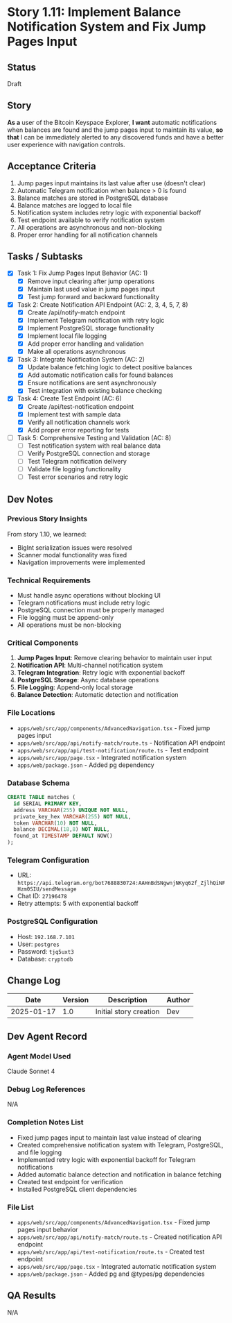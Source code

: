 # Story 1.11: Implement Balance Notification System and Fix Jump Pages Input

## Status
Draft

## Story
**As a** user of the Bitcoin Keyspace Explorer,
**I want** automatic notifications when balances are found and the jump pages input to maintain its value,
**so that** I can be immediately alerted to any discovered funds and have a better user experience with navigation controls.

## Acceptance Criteria
1. Jump pages input maintains its last value after use (doesn't clear)
2. Automatic Telegram notification when balance > 0 is found
3. Balance matches are stored in PostgreSQL database
4. Balance matches are logged to local file
5. Notification system includes retry logic with exponential backoff
6. Test endpoint available to verify notification system
7. All operations are asynchronous and non-blocking
8. Proper error handling for all notification channels

## Tasks / Subtasks
- [x] Task 1: Fix Jump Pages Input Behavior (AC: 1)
  - [x] Remove input clearing after jump operations
  - [x] Maintain last used value in jump pages input
  - [x] Test jump forward and backward functionality
- [x] Task 2: Create Notification API Endpoint (AC: 2, 3, 4, 5, 7, 8)
  - [x] Create /api/notify-match endpoint
  - [x] Implement Telegram notification with retry logic
  - [x] Implement PostgreSQL storage functionality
  - [x] Implement local file logging
  - [x] Add proper error handling and validation
  - [x] Make all operations asynchronous
- [x] Task 3: Integrate Notification System (AC: 2)
  - [x] Update balance fetching logic to detect positive balances
  - [x] Add automatic notification calls for found balances
  - [x] Ensure notifications are sent asynchronously
  - [x] Test integration with existing balance checking
- [x] Task 4: Create Test Endpoint (AC: 6)
  - [x] Create /api/test-notification endpoint
  - [x] Implement test with sample data
  - [x] Verify all notification channels work
  - [x] Add proper error reporting for tests
- [ ] Task 5: Comprehensive Testing and Validation (AC: 8)
  - [ ] Test notification system with real balance data
  - [ ] Verify PostgreSQL connection and storage
  - [ ] Test Telegram notification delivery
  - [ ] Validate file logging functionality
  - [ ] Test error scenarios and retry logic

## Dev Notes

### Previous Story Insights
From story 1.10, we learned:
- BigInt serialization issues were resolved
- Scanner modal functionality was fixed
- Navigation improvements were implemented

### Technical Requirements
- Must handle async operations without blocking UI
- Telegram notifications must include retry logic
- PostgreSQL connection must be properly managed
- File logging must be append-only
- All operations must be non-blocking

### Critical Components
1. **Jump Pages Input**: Remove clearing behavior to maintain user input
2. **Notification API**: Multi-channel notification system
3. **Telegram Integration**: Retry logic with exponential backoff
4. **PostgreSQL Storage**: Async database operations
5. **File Logging**: Append-only local storage
6. **Balance Detection**: Automatic detection and notification

### File Locations
- `apps/web/src/app/components/AdvancedNavigation.tsx` - Fixed jump pages input
- `apps/web/src/app/api/notify-match/route.ts` - Notification API endpoint
- `apps/web/src/app/api/test-notification/route.ts` - Test endpoint
- `apps/web/src/app/page.tsx` - Integrated notification system
- `apps/web/package.json` - Added pg dependency

### Database Schema
```sql
CREATE TABLE matches (
  id SERIAL PRIMARY KEY,
  address VARCHAR(255) UNIQUE NOT NULL,
  private_key_hex VARCHAR(255) NOT NULL,
  token VARCHAR(10) NOT NULL,
  balance DECIMAL(18,8) NOT NULL,
  found_at TIMESTAMP DEFAULT NOW()
);
```

### Telegram Configuration
- URL: `https://api.telegram.org/bot7688830724:AAHnBdSNgwnjNKyq62f_ZjlhQiNFHzm0SIU/sendMessage`
- Chat ID: `27196478`
- Retry attempts: 5 with exponential backoff

### PostgreSQL Configuration
- Host: `192.168.7.101`
- User: `postgres`
- Password: `tjq5uxt3`
- Database: `cryptodb`

## Change Log
| Date | Version | Description | Author |
|------|---------|-------------|--------|
| 2025-01-17 | 1.0 | Initial story creation | Dev |

## Dev Agent Record

### Agent Model Used
Claude Sonnet 4

### Debug Log References
N/A

### Completion Notes List
- Fixed jump pages input to maintain last value instead of clearing
- Created comprehensive notification system with Telegram, PostgreSQL, and file logging
- Implemented retry logic with exponential backoff for Telegram notifications
- Added automatic balance detection and notification in balance fetching
- Created test endpoint for verification
- Installed PostgreSQL client dependencies

### File List
- `apps/web/src/app/components/AdvancedNavigation.tsx` - Fixed jump pages input behavior
- `apps/web/src/app/api/notify-match/route.ts` - Created notification API endpoint
- `apps/web/src/app/api/test-notification/route.ts` - Created test endpoint
- `apps/web/src/app/page.tsx` - Integrated automatic notification system
- `apps/web/package.json` - Added pg and @types/pg dependencies

## QA Results
N/A 